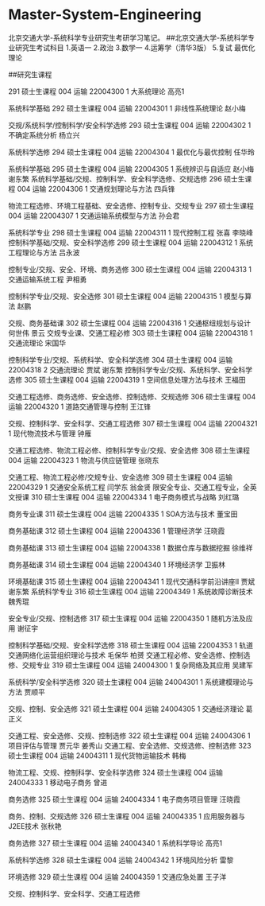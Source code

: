 Master-System-Engineering
=========================

北京交通大学-系统科学专业研究生考研学习笔记。
##北京交通大学-系统科学专业研究生考试科目
1.英语一
2.政治
3.数学一
4.运筹学（清华3版）
5.复试 最优化理论 


##研究生课程

291
硕士生课程
004
运输
22004300
1
大系统理论
高亮1


系统科学基础
292
硕士生课程
004
运输
22004301
1
非线性系统理论
赵小梅


交规/系统科学/控制科学/安全科学选修
293
硕士生课程
004
运输
22004302
1
不确定系统分析
杨立兴


系统科学选修
294
硕士生课程
004
运输
22004304
1
最优化与最优控制
任华玲


系统科学基础
295
硕士生课程
004
运输
22004305
1
系统辨识与自适应
赵小梅
谢东繁
系统科学基础/交规、控制科学、安全科学选修、交规选修
296
硕士生课程
004
运输
22004306
1
交通规划理论与方法
四兵锋


物流工程选修、环境工程基础、安全选修、控制专业、交规专业
297
硕士生课程
004
运输
22004307
1
交通运输系统模型与方法
孙会君


系统科学专业
298
硕士生课程
004
运输
22004311
1
现代控制工程
张喜
李晓峰
控制科学基础/交规、安全科学选修
299
硕士生课程
004
运输
22004312
1
系统工程理论与方法
吕永波


控制专业/交规、安全、环境、商务选修
300
硕士生课程
004
运输
22004313
1
交通运输系统工程
尹相勇


控制科学专业/交规、安全选修
301
硕士生课程
004
运输
22004315
1
模型与算法
赵鹏


交规、商务基础课
302
硕士生课程
004
运输
22004316
1
交通枢纽规划与设计
何世伟
景云
交规专业课、交通工程必修
303
硕士生课程
004
运输
22004318
1
交通流理论
宋国华


控制科学专业/交规、系统科学、安全科学选修
304
硕士生课程
004
运输
22004318
2
交通流理论
贾斌
谢东繁
控制科学专业/交规、系统科学、安全科学选修
305
硕士生课程
004
运输
22004319
1
空间信息处理方法与技术
王福田


交通工程选修、商务选修、安全选修、控制选修、交规选修
306
硕士生课程
004
运输
22004320
1
道路交通管理与控制
王江锋


交规、控制科学、安全科学、交通工程选修
307
硕士生课程
004
运输
22004321
1
现代物流技术与管理
钟雁


交通工程选修、物流工程必修、控制科学专业/交规、安全选修
308
硕士生课程
004
运输
22004323
1
物流与供应链管理
张晓东


交通工程、物流工程必修/交规专业、安全选修
309
硕士生课程
004
运输
22004329
1
交通安全系统工程
闫学东
翁金贤
限安全专业、交通工程专业，全英文授课
310
硕士生课程
004
运输
22004334
1
电子商务模式与战略
刘红璐


商务专业课
311
硕士生课程
004
运输
22004335
1
SOA方法与技术
董宝田


商务基础课
312
硕士生课程
004
运输
22004336
1
管理经济学
汪晓霞


商务基础课
313
硕士生课程
004
运输
22004338
1
数据仓库与数据挖掘
徐维祥


商务基础课
314
硕士生课程
004
运输
22004340
1
环境经济学
卫振林


环境基础课
315
硕士生课程
004
运输
22004341
1
现代交通科学前沿讲座II
贾斌
谢东繁
系统科学专业
316
硕士生课程
004
运输
22004349
1
系统故障诊断技术
魏秀琨


安全专业/交规、控制选修
317
硕士生课程
004
运输
22004350
1
随机方法及应用
谢征宇


控制科学基础/交规、安全科学选修
318
硕士生课程
004
运输
22004353
1
轨道交通网络化运营组织理论与技术
毛保华
柏赟
交通工程必修、安全选修、控制选修、交规专业
319
硕士生课程
004
运输
24004300
1
复杂网络及其应用
吴建军


系统科学/安全科学选修
320
硕士生课程
004
运输
24004301
1
系统建模理论与方法
贾顺平


交规、控制、安全选修
321
硕士生课程
004
运输
24004305
1
交通经济理论
葛正义


交通工程、安全选修、交规、控制选修
322
硕士生课程
004
运输
24004306
1
项目评估与管理
贾元华
姜秀山
交通工程、安全选修、交规选修、控制选修
323
硕士生课程
004
运输
24004311
1
现代货物运输技术
韩梅


物流工程、交规、控制科学、安全科学选修
324
硕士生课程
004
运输
24004333
1
移动电子商务
曾进


商务选修
325
硕士生课程
004
运输
24004334
1
电子商务项目管理
汪晓霞


商务、控制、交规选修
326
硕士生课程
004
运输
24004335
1
应用服务器与J2EE技术
张秋艳


商务选修
327
硕士生课程
004
运输
24004340
1
系统科学导论
高亮1


系统科学选修
328
硕士生课程
004
运输
24004342
1
环境风险分析
雷黎


环境选修
329
硕士生课程
004
运输
24004359
1
交通应急处置
王子洋


交规、控制科学、安全科学、交通工程选修
